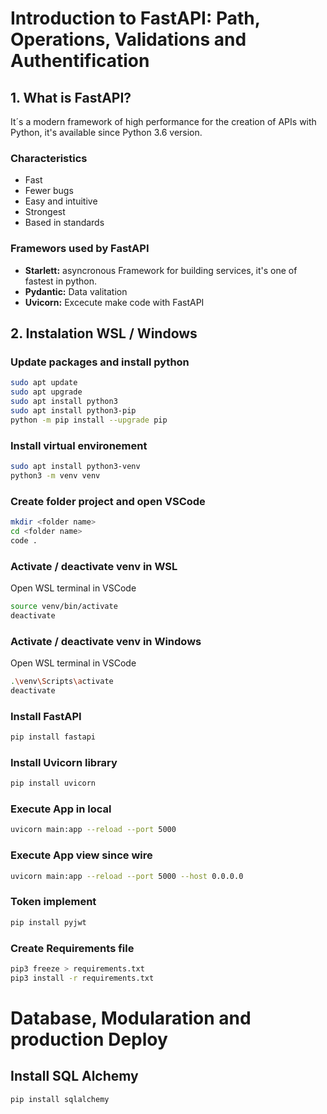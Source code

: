# Introduction to FastAPI: Path, Operations, Validations and Authentification

## 1. What is FastAPI?

It´s a modern framework of high performance for the creation of APIs with Python, it's available since Python 3.6 version.

### Characteristics

- Fast
- Fewer bugs
- Easy and intuitive
- Strongest
- Based in standards

### Framewors used by FastAPI

- **Starlett:** asyncronous Framework for building services, it's one of fastest in python.
- **Pydantic:** Data valitation
- **Uvicorn:** Excecute make code with FastAPI

## 2. Instalation WSL / Windows

### **Update packages and install python**

```sh
sudo apt update
sudo apt upgrade
sudo apt install python3
sudo apt install python3-pip
python -m pip install --upgrade pip
```

### **Install virtual environement**

```sh
sudo apt install python3-venv
python3 -m venv venv
```

### **Create folder project and open VSCode**

```sh
mkdir <folder name>
cd <folder name>
code .
```

### **Activate / deactivate venv in WSL**

Open WSL terminal in VSCode

```sh
source venv/bin/activate
deactivate
```

### **Activate / deactivate venv in Windows**

Open WSL terminal in VSCode

```sh
.\venv\Scripts\activate
deactivate
```

### **Install FastAPI**

```sh
pip install fastapi
```

### **Install Uvicorn library**

```sh
pip install uvicorn
```

### **Execute App in local**

```sh
uvicorn main:app --reload --port 5000
```

### **Execute App view since wire**

```sh
uvicorn main:app --reload --port 5000 --host 0.0.0.0
```

### **Token implement**

```sh
pip install pyjwt
```

### **Create Requirements file**

```sh
pip3 freeze > requirements.txt
pip3 install -r requirements.txt
```

# Database, Modularation and production Deploy

## Install SQL Alchemy

```sh
pip install sqlalchemy
```
